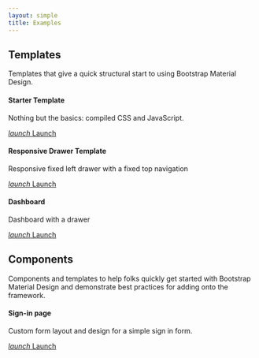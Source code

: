 ```yaml
---
layout: simple
title: Examples
---
```


## Templates

Templates that give a quick structural start to using Bootstrap Material Design.

<div class="card-deck">
  <div class="card card-block">
    <h4 class="card-title">Starter Template</h4>
    <p class="card-text">Nothing but the basics: compiled CSS and JavaScript.</p>
    <a href="{{ site.baseurl }}/examples/starter-template/" target="_example" class="btn btn-primary"><i class="material-icons">launch</i> Launch</a>
  </div>
  <div class="card card-block">
    <h4 class="card-title">Responsive Drawer Template</h4>
    <p class="card-text">Responsive fixed left drawer with a fixed top navigation</p>
    <a href="{{ site.baseurl }}/examples/drawer/" target="_example" class="btn btn-primary"><i class="material-icons">launch</i> Launch</a>
  </div>
  <div class="card card-block">
    <h4 class="card-title">Dashboard</h4>
    <p class="card-text">Dashboard with a drawer</p>
    <a href="{{ site.baseurl }}/examples/dashboard/" target="_example" class="btn btn-primary"><i class="material-icons">launch</i> Launch</a>
  </div>  
  <!--
  <div class="col-xs-6 col-md-4">
     <div class="card card-block">
       <h4 class="card-title"></h4>
       <p class="card-text"></p>
       <a href="{{ site.baseurl }}/examples/" target="_example" class="btn btn-primary"><i class="material-icons">launch</i> Launch</a>
     </div>
  </div>
  -->
</div> 

## Components

Components and templates to help folks quickly get started with Bootstrap Material Design and demonstrate best practices for adding onto the framework.

<div class="card-deck">
  <div class="card card-block">
    <h4 class="card-title">Sign-in page</h4>
    <p class="card-text">Custom form layout and design for a simple sign in form.</p>
    <a href="{{ site.baseurl }}/examples/signin" target="_example" class="btn btn-primary"><i class="material-icons">launch</i> Launch</a>
  </div>
</div>
